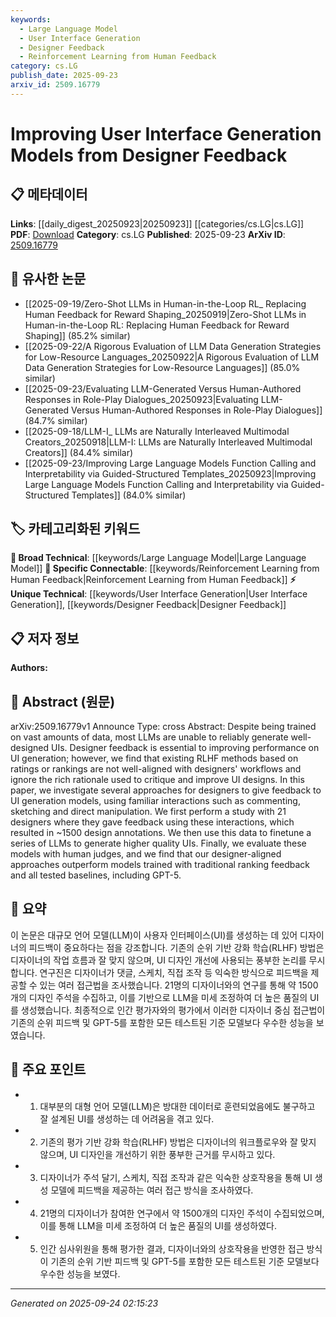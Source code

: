 ```yaml
---
keywords:
  - Large Language Model
  - User Interface Generation
  - Designer Feedback
  - Reinforcement Learning from Human Feedback
category: cs.LG
publish_date: 2025-09-23
arxiv_id: 2509.16779
---
```


<!-- KEYWORD_LINKING_METADATA:
{
  "processed_timestamp": "2025-09-24T02:15:23.280298",
  "vocabulary_version": "1.0",
  "selected_keywords": [
    "Large Language Model",
    "User Interface Generation",
    "Designer Feedback",
    "Reinforcement Learning from Human Feedback"
  ],
  "rejected_keywords": [],
  "similarity_scores": {
    "Large Language Model": 0.85,
    "User Interface Generation": 0.78,
    "Designer Feedback": 0.77,
    "Reinforcement Learning from Human Feedback": 0.8
  },
  "extraction_method": "AI_prompt_based",
  "budget_applied": true,
  "candidates_json": {
    "candidates": [
      {
        "surface": "Large Language Models",
        "canonical": "Large Language Model",
        "aliases": [
          "LLMs"
        ],
        "category": "broad_technical",
        "rationale": "Essential for linking as it is the core technology being improved in the study.",
        "novelty_score": 0.45,
        "connectivity_score": 0.88,
        "specificity_score": 0.6,
        "link_intent_score": 0.85
      },
      {
        "surface": "UI Generation",
        "canonical": "User Interface Generation",
        "aliases": [
          "UI Design Generation"
        ],
        "category": "unique_technical",
        "rationale": "Central to the paper's focus on improving design models with feedback.",
        "novelty_score": 0.7,
        "connectivity_score": 0.65,
        "specificity_score": 0.8,
        "link_intent_score": 0.78
      },
      {
        "surface": "Designer Feedback",
        "canonical": "Designer Feedback",
        "aliases": [
          "Design Feedback"
        ],
        "category": "unique_technical",
        "rationale": "Key element in the study for enhancing model performance through human input.",
        "novelty_score": 0.68,
        "connectivity_score": 0.7,
        "specificity_score": 0.75,
        "link_intent_score": 0.77
      },
      {
        "surface": "Reinforcement Learning from Human Feedback",
        "canonical": "Reinforcement Learning from Human Feedback",
        "aliases": [
          "RLHF"
        ],
        "category": "specific_connectable",
        "rationale": "Relevant for linking due to its role in training models with human input.",
        "novelty_score": 0.55,
        "connectivity_score": 0.82,
        "specificity_score": 0.78,
        "link_intent_score": 0.8
      }
    ],
    "ban_list_suggestions": [
      "performance",
      "study",
      "models"
    ]
  },
  "decisions": [
    {
      "candidate_surface": "Large Language Models",
      "resolved_canonical": "Large Language Model",
      "decision": "linked",
      "scores": {
        "novelty": 0.45,
        "connectivity": 0.88,
        "specificity": 0.6,
        "link_intent": 0.85
      }
    },
    {
      "candidate_surface": "UI Generation",
      "resolved_canonical": "User Interface Generation",
      "decision": "linked",
      "scores": {
        "novelty": 0.7,
        "connectivity": 0.65,
        "specificity": 0.8,
        "link_intent": 0.78
      }
    },
    {
      "candidate_surface": "Designer Feedback",
      "resolved_canonical": "Designer Feedback",
      "decision": "linked",
      "scores": {
        "novelty": 0.68,
        "connectivity": 0.7,
        "specificity": 0.75,
        "link_intent": 0.77
      }
    },
    {
      "candidate_surface": "Reinforcement Learning from Human Feedback",
      "resolved_canonical": "Reinforcement Learning from Human Feedback",
      "decision": "linked",
      "scores": {
        "novelty": 0.55,
        "connectivity": 0.82,
        "specificity": 0.78,
        "link_intent": 0.8
      }
    }
  ]
}
-->

# Improving User Interface Generation Models from Designer Feedback

## 📋 메타데이터

**Links**: [[daily_digest_20250923|20250923]] [[categories/cs.LG|cs.LG]]
**PDF**: [Download](https://arxiv.org/pdf/2509.16779.pdf)
**Category**: cs.LG
**Published**: 2025-09-23
**ArXiv ID**: [2509.16779](https://arxiv.org/abs/2509.16779)

## 🔗 유사한 논문
- [[2025-09-19/Zero-Shot LLMs in Human-in-the-Loop RL_ Replacing Human Feedback for Reward Shaping_20250919|Zero-Shot LLMs in Human-in-the-Loop RL: Replacing Human Feedback for Reward Shaping]] (85.2% similar)
- [[2025-09-22/A Rigorous Evaluation of LLM Data Generation Strategies for Low-Resource Languages_20250922|A Rigorous Evaluation of LLM Data Generation Strategies for Low-Resource Languages]] (85.0% similar)
- [[2025-09-23/Evaluating LLM-Generated Versus Human-Authored Responses in Role-Play Dialogues_20250923|Evaluating LLM-Generated Versus Human-Authored Responses in Role-Play Dialogues]] (84.7% similar)
- [[2025-09-18/LLM-I_ LLMs are Naturally Interleaved Multimodal Creators_20250918|LLM-I: LLMs are Naturally Interleaved Multimodal Creators]] (84.4% similar)
- [[2025-09-23/Improving Large Language Models Function Calling and Interpretability via Guided-Structured Templates_20250923|Improving Large Language Models Function Calling and Interpretability via Guided-Structured Templates]] (84.0% similar)

## 🏷️ 카테고리화된 키워드
**🧠 Broad Technical**: [[keywords/Large Language Model|Large Language Model]]
**🔗 Specific Connectable**: [[keywords/Reinforcement Learning from Human Feedback|Reinforcement Learning from Human Feedback]]
**⚡ Unique Technical**: [[keywords/User Interface Generation|User Interface Generation]], [[keywords/Designer Feedback|Designer Feedback]]

## 📋 저자 정보

**Authors:** 

## 📄 Abstract (원문)

arXiv:2509.16779v1 Announce Type: cross 
Abstract: Despite being trained on vast amounts of data, most LLMs are unable to reliably generate well-designed UIs. Designer feedback is essential to improving performance on UI generation; however, we find that existing RLHF methods based on ratings or rankings are not well-aligned with designers' workflows and ignore the rich rationale used to critique and improve UI designs. In this paper, we investigate several approaches for designers to give feedback to UI generation models, using familiar interactions such as commenting, sketching and direct manipulation. We first perform a study with 21 designers where they gave feedback using these interactions, which resulted in ~1500 design annotations. We then use this data to finetune a series of LLMs to generate higher quality UIs. Finally, we evaluate these models with human judges, and we find that our designer-aligned approaches outperform models trained with traditional ranking feedback and all tested baselines, including GPT-5.

## 📝 요약

이 논문은 대규모 언어 모델(LLM)이 사용자 인터페이스(UI)를 생성하는 데 있어 디자이너의 피드백이 중요하다는 점을 강조합니다. 기존의 순위 기반 강화 학습(RLHF) 방법은 디자이너의 작업 흐름과 잘 맞지 않으며, UI 디자인 개선에 사용되는 풍부한 논리를 무시합니다. 연구진은 디자이너가 댓글, 스케치, 직접 조작 등 익숙한 방식으로 피드백을 제공할 수 있는 여러 접근법을 조사했습니다. 21명의 디자이너와의 연구를 통해 약 1500개의 디자인 주석을 수집하고, 이를 기반으로 LLM을 미세 조정하여 더 높은 품질의 UI를 생성했습니다. 최종적으로 인간 평가자와의 평가에서 이러한 디자이너 중심 접근법이 기존의 순위 피드백 및 GPT-5를 포함한 모든 테스트된 기준 모델보다 우수한 성능을 보였습니다.

## 🎯 주요 포인트

- 1. 대부분의 대형 언어 모델(LLM)은 방대한 데이터로 훈련되었음에도 불구하고 잘 설계된 UI를 생성하는 데 어려움을 겪고 있다.
- 2. 기존의 평가 기반 강화 학습(RLHF) 방법은 디자이너의 워크플로우와 잘 맞지 않으며, UI 디자인을 개선하기 위한 풍부한 근거를 무시하고 있다.
- 3. 디자이너가 주석 달기, 스케치, 직접 조작과 같은 익숙한 상호작용을 통해 UI 생성 모델에 피드백을 제공하는 여러 접근 방식을 조사하였다.
- 4. 21명의 디자이너가 참여한 연구에서 약 1500개의 디자인 주석이 수집되었으며, 이를 통해 LLM을 미세 조정하여 더 높은 품질의 UI를 생성하였다.
- 5. 인간 심사위원을 통해 평가한 결과, 디자이너와의 상호작용을 반영한 접근 방식이 기존의 순위 기반 피드백 및 GPT-5를 포함한 모든 테스트된 기준 모델보다 우수한 성능을 보였다.


---

*Generated on 2025-09-24 02:15:23*